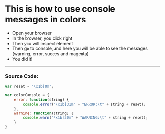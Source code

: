 # This is how to use console messages in colors

- Open your browser
- In the browser, you click right
- Then you will inspect element
- Then go to console, and here you will be able to see the messages (warning, error, succes and magenta)
- You did it!

***

### Source Code:
```javascript
var reset = "\x1b[0m";

var colorConsole = {
    error: function(string) {
        console.error("\x1b[31m" + "ERROR:\t" + string + reset);
    },
    warning: function(string) {
        console.warn("\x1b[30m" + "WARNING:\t" + string + reset);
    }
}
```